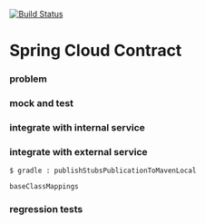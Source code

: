 [![Build Status](https://travis-ci.org/dehasi/scc_gp.svg?branch=master)](https://travis-ci.org/dehasi/scc_gp)

# Spring Cloud Contract

### problem

### mock and test

### integrate with internal service

### integrate with external service

`$ gradle : publishStubsPublicationToMavenLocal`

`baseClassMappings`

### regression tests